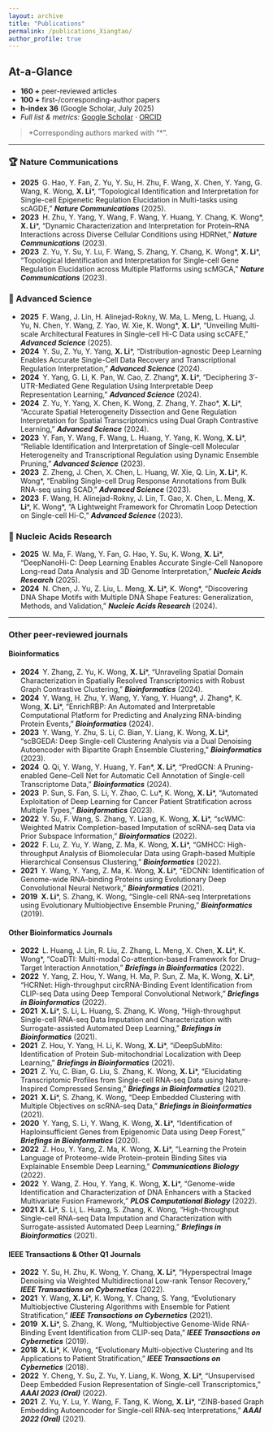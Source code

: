 ```yaml
---
layout: archive
title: "Publications"
permalink: /publications_Xiangtao/
author_profile: true
---
```


## At-a-Glance  
- **160 +** peer-reviewed articles 
- **100 +** first-/corresponding-author papers  
- **h-index 36** (Google Scholar, July 2025)  
- *Full list & metrics:* [Google Scholar](https://scholar.google.com/citations?hl=en&user=Il0-1BUAAAAJ&view_op=list_works&sortby=pubdate) · [ORCID](https://orcid.org/0000-0002-8716-9823)  

> *Corresponding authors marked with “\*”.
 
---

### 🏆 Nature Communications  
- **2025** G. Hao, Y. Fan, Z. Yu, Y. Su, H. Zhu, F. Wang, X. Chen, Y. Yang, G. Wang, K. Wong, **X. Li**\*, “Topological Identification and Interpretation for Single-cell Epigenetic Regulation Elucidation in Multi-tasks using scAGDE,” **_Nature Communications_** (2025).  
- **2023** H. Zhu, Y. Yang, Y. Wang, F. Wang, Y. Huang, Y. Chang, K. Wong\*, **X. Li**\*, “Dynamic Characterization and Interpretation for Protein–RNA Interactions across Diverse Cellular Conditions using HDRNet,” **_Nature Communications_** (2023).  
- **2023** Z. Yu, Y. Su, Y. Lu, F. Wang, S. Zhang, Y. Chang, K. Wong\*, **X. Li**\*, “Topological Identification and Interpretation for Single-cell Gene Regulation Elucidation across Multiple Platforms using scMGCA,” **_Nature Communications_** (2023).  

### 🔬 Advanced Science  
- **2025** F. Wang, J. Lin, H. Alinejad-Rokny, W. Ma, L. Meng, L. Huang, J. Yu, N. Chen, Y. Wang, Z. Yao, W. Xie, K. Wong\*, **X. Li**\*, “Unveiling Multi-scale Architectural Features in Single-cell Hi-C Data using scCAFE,” **_Advanced Science_** (2025).  
- **2024** Y. Su, Z. Yu, Y. Yang, **X. Li**\*, “Distribution-agnostic Deep Learning Enables Accurate Single-Cell Data Recovery and Transcriptional Regulation Interpretation,” **_Advanced Science_** (2024).  
- **2024** Y. Yang, G. Li, K. Pan, W. Cao, Z. Zhang\*, **X. Li**\*, “Deciphering 3′-UTR-Mediated Gene Regulation Using Interpretable Deep Representation Learning,” **_Advanced Science_** (2024).  
- **2024** Z. Yu, Y. Yang, X. Chen, K. Wong, Z. Zhang, Y. Zhao\*, **X. Li**\*, “Accurate Spatial Heterogeneity Dissection and Gene Regulation Interpretation for Spatial Transcriptomics using Dual Graph Contrastive Learning,” **_Advanced Science_** (2024).  
- **2023** Y. Fan, Y. Wang, F. Wang, L. Huang, Y. Yang, K. Wong, **X. Li**\*, “Reliable Identification and Interpretation of Single-cell Molecular Heterogeneity and Transcriptional Regulation using Dynamic Ensemble Pruning,” **_Advanced Science_** (2023).  
- **2023** Z. Zheng, J. Chen, X. Chen, L. Huang, W. Xie, Q. Lin, **X. Li**\*, K. Wong\*, “Enabling Single-cell Drug Response Annotations from Bulk RNA-seq using SCAD,” **_Advanced Science_** (2023).  
- **2023** F. Wang, H. Alinejad-Rokny, J. Lin, T. Gao, X. Chen, L. Meng, **X. Li**\*, K. Wong\*, “A Lightweight Framework for Chromatin Loop Detection on Single-cell Hi-C,” **_Advanced Science_** (2023).  

### 🧬 Nucleic Acids Research  
- **2025** W. Ma, F. Wang, Y. Fan, G. Hao, Y. Su, K. Wong, **X. Li**\*, “DeepNanoHi-C: Deep Learning Enables Accurate Single-Cell Nanopore Long-read Data Analysis and 3D Genome Interpretation,” **_Nucleic Acids Research_** (2025).  
- **2024** N. Chen, J. Yu, Z. Liu, L. Meng, **X. Li**\*, K. Wong\*, “Discovering DNA Shape Motifs with Multiple DNA Shape Features: Generalization, Methods, and Validation,” **_Nucleic Acids Research_** (2024).  

---

### Other peer‑reviewed journals
 
#### Bioinformatics  
- **2024** Y. Zhang, Z. Yu, K. Wong, **X. Li**\*, “Unraveling Spatial Domain Characterization in Spatially Resolved Transcriptomics with Robust Graph Contrastive Clustering,” **_Bioinformatics_** (2024).  
- **2024** Y. Wang, H. Zhu, Y. Wang, Y. Yang, Y. Huang\*, J. Zhang\*, K. Wong, **X. Li**\*, “EnrichRBP: An Automated and Interpretable Computational Platform for Predicting and Analyzing RNA-binding Protein Events,” **_Bioinformatics_** (2024).  
- **2023** Y. Wang, Y. Zhu, S. Li, C. Bian, Y. Liang, K. Wong, **X. Li**\*, “scBGEDA: Deep Single-cell Clustering Analysis via a Dual Denoising Autoencoder with Bipartite Graph Ensemble Clustering,” **_Bioinformatics_** (2023).  
- **2024** Q. Qi, Y. Wang, Y. Huang, Y. Fan*, **X. Li**\*, “PredGCN: A Pruning-enabled Gene–Cell Net for Automatic Cell Annotation of Single-cell Transcriptome Data,” **_Bioinformatics_** (2024).  
- **2023** P. Sun, S. Fan, S. Li, Y. Zhao, C. Lu\*, K. Wong, **X. Li**\*, “Automated Exploitation of Deep Learning for Cancer Patient Stratification across Multiple Types,” **_Bioinformatics_** (2023).  
- **2022** Y. Su, F. Wang, S. Zhang, Y. Liang, K. Wong, **X. Li**\*, “scWMC: Weighted Matrix Completion-based Imputation of scRNA-seq Data via Prior Subspace Information,” **_Bioinformatics_** (2022).  
- **2022** F. Lu, Z. Yu, Y. Wang, Z. Ma, K. Wong, **X. Li**\*, “GMHCC: High-throughput Analysis of Biomolecular Data using Graph-based Multiple Hierarchical Consensus Clustering,” **_Bioinformatics_** (2022).  
- **2021** Y. Wang, Y. Yang, Z. Ma, K. Wong, **X. Li**\*, “EDCNN: Identification of Genome-wide RNA-binding Proteins using Evolutionary Deep Convolutional Neural Network,” **_Bioinformatics_** (2021).  
- **2019** **X. Li**\*, S. Zhang, K. Wong, “Single-cell RNA-seq Interpretations using Evolutionary Multiobjective Ensemble Pruning,” **_Bioinformatics_** (2019).  

#### Other Bioinformatics Journals  
- **2022** L. Huang, J. Lin, R. Liu, Z. Zhang, L. Meng, X. Chen, **X. Li**\*, K. Wong*, “CoaDTI: Multi-modal Co-attention-based Framework for Drug–Target Interaction Annotation,” **_Briefings in Bioinformatics_** (2022).  
- **2022** Y. Yang, Z. Hou, Y. Wang, H. Ma, P. Sun, Z. Ma, K. Wong, **X. Li**\*, “HCRNet: High-throughput circRNA-Binding Event Identification from CLIP-seq Data using Deep Temporal Convolutional Network,” **_Briefings in Bioinformatics_** (2022).  
- **2021** **X. Li**\*, S. Li, L. Huang, S. Zhang, K. Wong, “High-throughput Single-cell RNA-seq Data Imputation and Characterization with Surrogate-assisted Automated Deep Learning,” **_Briefings in Bioinformatics_** (2021).  
- **2021** Z. Hou, Y. Yang, H. Li, K. Wong, **X. Li**\*, “iDeepSubMito: Identification of Protein Sub-mitochondrial Localization with Deep Learning,” **_Briefings in Bioinformatics_** (2021).  
- **2021** Z. Yu, C. Bian, G. Liu, S. Zhang, K. Wong, **X. Li**\*, “Elucidating Transcriptomic Profiles from Single-cell RNA-seq Data using Nature-Inspired Compressed Sensing,” **_Briefings in Bioinformatics_** (2021).  
- **2021** **X. Li**\*, S. Zhang, K. Wong, “Deep Embedded Clustering with Multiple Objectives on scRNA-seq Data,” **_Briefings in Bioinformatics_** (2021).  
- **2020** Y. Yang, S. Li, Y. Wang, K. Wong, **X. Li**\*, “Identification of Haploinsufficient Genes from Epigenomic Data using Deep Forest,” **_Briefings in Bioinformatics_** (2020).  
- **2022** Z. Hou, Y. Yang, Z. Ma, K. Wong, **X. Li**\*, “Learning the Protein Language of Proteome-wide Protein–protein Binding Sites via Explainable Ensemble Deep Learning,” **_Communications Biology_** (2022).
- **2022** Y. Wang, Z. Hou, Y. Yang, K. Wong, **X. Li**\*, “Genome-wide Identification and Characterization of DNA Enhancers with a Stacked Multivariate Fusion Framework,” **_PLOS Computational Biology_** (2022).  
- **2021** **X. Li**\*, S. Li, L. Huang, S. Zhang, K. Wong, “High-throughput Single-cell RNA-seq Data Imputation and Characterization with Surrogate-assisted Automated Deep Learning,” **_Briefings in Bioinformatics_** (2021).  

#### IEEE Transactions & Other Q1 Journals
- **2022** Y. Su, H. Zhu, K. Wong, Y. Chang, **X. Li**\*, “Hyperspectral Image Denoising via Weighted Multidirectional Low-rank Tensor Recovery,” **_IEEE Transactions on Cybernetics_** (2022).  
- **2021** Y. Wang, **X. Li**\*, K. Wong, Y. Chang, S. Yang, “Evolutionary Multiobjective Clustering Algorithms with Ensemble for Patient Stratification,” **_IEEE Transactions on Cybernetics_** (2021).  
- **2019** **X. Li**\*, S. Zhang, K. Wong, “Multiobjective Genome-Wide RNA-Binding Event Identification from CLIP-seq Data,” **_IEEE Transactions on Cybernetics_** (2019).  
- **2018** **X. Li**\*, K. Wong, “Evolutionary Multi-objective Clustering and Its Applications to Patient Stratification,” **_IEEE Transactions on Cybernetics_** (2018).  
- **2022** Y. Cheng, Y. Su, Z. Yu, Y. Liang, K. Wong, **X. Li**\*, “Unsupervised Deep Embedded Fusion Representation of Single-cell Transcriptomics,” **_AAAI 2023 (Oral)_** (2022).  
- **2021** Z. Yu, Y. Lu, Y. Wang, F. Tang, K. Wong, **X. Li**\*, “ZINB-based Graph Embedding Autoencoder for Single-cell RNA-seq Interpretations,” **_AAAI 2022 (Oral)_** (2021).

